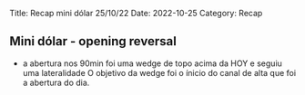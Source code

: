 Title: Recap mini dólar 25/10/22
Date: 2022-10-25
Category: Recap

## Mini dólar - opening reversal

* a abertura nos 90min foi uma wedge de topo acima da HOY e seguiu uma lateralidade 
O objetivo da wedge foi o ínicio do canal de alta que foi a abertura do dia.
